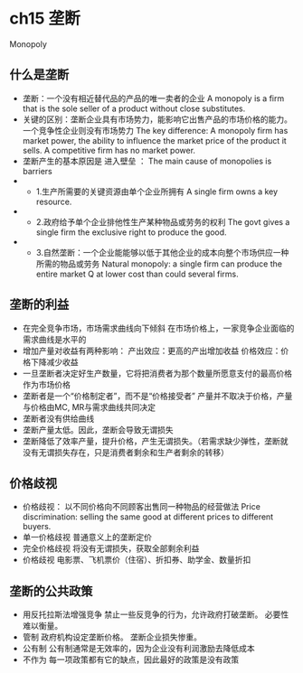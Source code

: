 # ch15 垄断
Monopoly
## 什么是垄断
- 垄断：一个没有相近替代品的产品的唯一卖者的企业
A monopoly is a firm that is the sole seller of a product without close substitutes. 
- 关键的区别：垄断企业具有市场势力，能影响它出售产品的市场价格的能力。一个竞争性企业则没有市场势力
The key difference:  A monopoly firm has market power, the ability to influence the market price of the product it sells.  A competitive firm has no market power.  
- 垄断产生的基本原因是 进入壁垒 ：
The main cause of monopolies is barriers
- - 1.生产所需要的关键资源由单个企业所拥有
A single firm owns a key resource.
- - 2.政府给予单个企业排他性生产某种物品或劳务的权利
The govt gives a single firm the exclusive right to produce the good.
- - 3.自然垄断：一个企业能能够以低于其他企业的成本向整个市场供应一种所需的物品或劳务
Natural monopoly: a single firm can produce the entire market Q at lower cost than could several firms. 
## 垄断的利益
- 在完全竞争市场，市场需求曲线向下倾斜
  在市场价格上，一家竞争企业面临的需求曲线是水平的
- 增加产量对收益有两种影响：
产出效应：更高的产出增加收益
价格效应：价格下降减少收益
- 一旦垄断者决定好生产数量，它将把消费者为那个数量所愿意支付的最高价格作为市场价格
- 垄断者是一个“价格制定者”，而不是“价格接受者”
产量并不取决于价格，产量与价格由MC, MR与需求曲线共同决定
- 垄断者没有供给曲线
- 垄断产量太低。因此，垄断会导致无谓损失
- 垄断降低了效率产量，提升价格，产生无谓损失。（若需求缺少弹性，垄断就没有无谓损失存在，只是消费者剩余和生产者剩余的转移）
## 价格歧视
- 价格歧视： 以不同价格向不同顾客出售同一种物品的经营做法
Price discrimination:  selling the same good at different prices to different buyers.
- 单一价格歧视
普通意义上的垄断定价
- 完全价格歧视
将没有无谓损失，获取全部剩余利益
- 价格歧视
电影票、飞机票价（住宿）、折扣券、助学金、数量折扣
## 垄断的公共政策
- 用反托拉斯法增强竞争
禁止一些反竞争的行为，允许政府打破垄断。
必要性难以衡量。
- 管制
政府机构设定垄断价格。
垄断企业损失惨重。
- 公有制
公有制通常是无效率的，因为企业没有利润激励去降低成本
- 不作为
每一项政策都有它的缺点，因此最好的政策是没有政策


